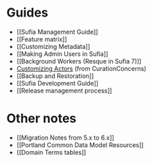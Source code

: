 # Guides

* [[Sufia Management Guide]]
* [[Feature matrix]]
* [[Customizing Metadata]]
* [[Making Admin Users in Sufia]]
* [[Background Workers (Resque in Sufia 7)]]
* [Customizing Actors](https://github.com/projecthydra-labs/curation_concerns/wiki/Actors) (from CurationConcerns)
* [[Backup and Restoration]]
* [[Sufia Development Guide]]
* [[Release management process]]

# Other notes

* [[Migration Notes from 5.x to 6.x]]
* [[Portland Common Data Model Resources]]
* [[Domain Terms tables]]
